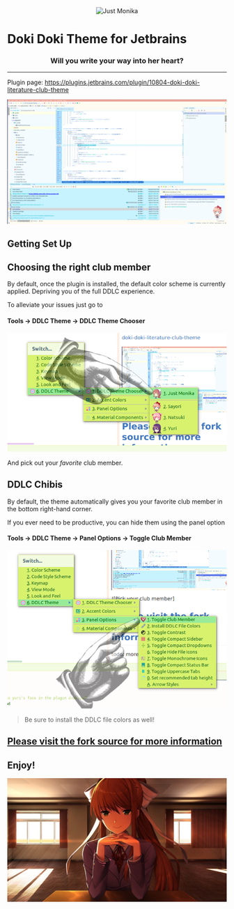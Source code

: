 <div align="center">
<img src="https://raw.githubusercontent.com/cyclic-reference/jetbrains-theme/master/src/main/resources/themes/Doki_Doki_Literature_Club.png" alt="Just Monika"></img>
</div>

# Doki Doki Theme for Jetbrains

<div align="center">
    <h3 styles="color: pink"> Will you write your way into her heart?</h3>
</div>

---

Plugin page:
https://plugins.jetbrains.com/plugin/10804-doki-doki-literature-club-theme

![Sayori](assets/sayori.png)

Getting Set Up
---
## Choosing the right club member

By default, once the plugin is installed, the default color scheme is currently applied.
Depriving you of the full DDLC experience.

To alleviate your issues just go to 

#### Tools -> DDLC Theme -> DDLC Theme Chooser

![Pick your club member](assets/chooser.png)

And pick out your _favorite_ club member.


## DDLC Chibis

By default, the theme automatically gives you your favorite club member in the bottom right-hand corner.

If you ever need to be productive, you can hide them using the panel option

#### Tools -> DDLC Theme -> Panel Options -> Toggle Club Member
![Toggle](assets/toggle.png)

> Be sure to install the DDLC file colors as well!

## [Please visit the fork source for more information](https://github.com/ChrisRM/material-theme-jetbrains)

Enjoy!
---
![Just Monika](assets/just_monika.jpg)